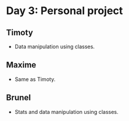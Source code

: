 # Day 3: Personal project

## Timoty

- Data manipulation using classes.

## Maxime

- Same as Timoty.

## Brunel

- Stats and data manipulation using classes.
